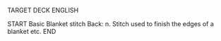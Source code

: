 TARGET DECK
ENGLISH

START
Basic
Blanket stitch
Back: n. Stitch used to finish the edges of a blanket etc.
END
